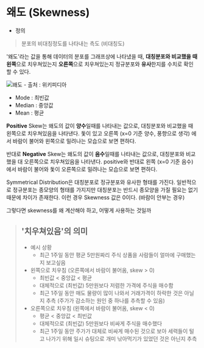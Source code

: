 # 왜도 (Skewness)
- 정의
> 분포의 비대칭정도를 나타내는 측도 (비대칭도)

'왜도'라는 값을 통해 데이터의 분포를 그래프상에 나타냈을 때, **대칭분포와 비교했을 때** **왼쪽**으로 치우쳐있는지 **오른쪽**으로 치우쳐있는지 정규분포와 **유사**한지를 수치로 확인할 수 있다.

![왜도](https://upload.wikimedia.org/wikipedia/commons/c/cc/Relationship_between_mean_and_median_under_different_skewness.png) - 출처 : 위키피디아
- Mode : 최빈값
- Median : 중앙값
- Mean : 평균


**Positive** Skew는 왜도의 값이 **양수**일때를 나타내는 값으로, 대칭분포와 비교했을 때 왼쪽으로 치우쳐있음을 나타낸다. 돛이 있고 오른쪽 (x=0 기준 양수, 풍향으로 생각) 에서 바람이 불어와 왼쪽으로 밀려나는 모습으로 보면 편하다.

반대로 **Negative** Skew는 왜도의 값이 **음수**일때를 나타내는 값으로, 대칭분포와 비교했을 대 오른쪽으로 치우쳐있음을 나타낸다. positive와 반대로 왼쪽 (x=0 기준 음수) 에서 바람이 불어와 돛이 오른쪽으로 밀려나는 모습으로 보면 편하다.

Symmetrical Distribution은 대칭분포로 정규분포와 유사한 형태를 가진다. 일반적으로 정규분포는 종모양의 형태를 가지지만 대칭분포는 반드시 종모양을 가질 필요는 없기 때문에 차이가 존재한다. 이런 경우 Skewness 값은 0이다. (바람이 안부는 경우)


그렇다면 skewness를 왜 계산해야 하고, 어떻게 사용하는 것일까


> '치우쳐있음'의 의미
> -
> - 예시 상황
>   - 최근 1주일 동안 평균 5만원짜리 주식 상품을 사람들이 얼마에 구매했는지 보고싶음
> - 왼쪽으로 치우침 (오른쪽에서 바람이 불어옴, skew > 0)
>   - 최빈값 < 중앙값 < 평균
>   - 대체적으로 (최빈값) 5만원보다 저렴한 가격에 주식을 매수함
>   - 최근 1주일 동안 매도 물량이 많이 나와서 거래가격이 하락한 것은 아닐지 추측 (주가가 감소하는 원인 중 하나를 추측할 수 있음)
> - 오른쪽으로 치우침 (왼쪽에서 바람이 불어옴, skew < 0)
>   - 평균 < 중앙값 < 최빈값
>   - 대체적으로 (최빈값) 5만원보다 비싸게 주식을 매수했다
>   - 최근 1주일 동안 주가가 대체로 비싸게 매수된 것으로 보아 세력들이 털고 나가기 위해 일시 슈팅으로 개미 낚아먹기가 있었던 것은 아닌지 추측


# 